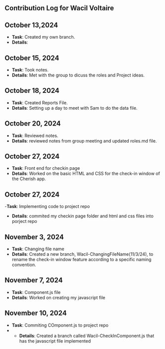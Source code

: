 ## Contribution Log for Wacil Voltaire

## October 13,2024

- **Task**: Created my own branch. 
- **Details**: 

## October 15, 2024

- **Task**: Took notes. 
- **Details**: Met with the group to dicuss the roles and Project ideas. 

## October 18, 2024
- **Task**: Created Reports File. 
- **Details**: Setting up a day to meet with Sam to do the data file.

## October 20, 2024

- **Task**: Reviewed notes.
- **Details**: reviewed notes from group meeting and updated roles.md file.

## October 27, 2024
- **Task**: Front end for checkin page
- **Details**: Worked on the basic HTML and CSS for the check-in window of the Cherish app.

## October 27, 2024
-**Task**: Implementing code to project repo
- **Details**: commited my checkin page folder and html and css files into porject repo

## November 3, 2024
- **Task**: Changing file name
- **Details**: Created a new branch, Wacil-ChangingFileName(11/3/24), to rename the check-in window feature according to a specific naming convention.

## November 7, 2024
- **Task**: Component.js file
- **Details**: Worked on creating my javascript file

## November 10, 2024
- **Task**: Commiting COmponent.js to project repo
- - **Details**: Created a branch called Wacil-CheckInComponent.js that has the javascript file implemented


